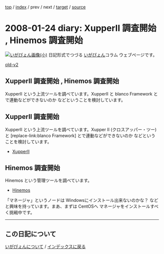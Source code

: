 [top](https://igapyon.github.io/diary/) 
 / [index](https://igapyon.github.io/diary/2008/index.html) 
 / prev 
 / next 
 / [target](https://igapyon.github.io/diary/2008/ig080124.html) 
 / [source](https://github.com/igapyon/diary/blob/gh-pages/2008/ig080124.html.src.md) 

2008-01-24 diary: XupperII 調査開始 , Hinemos 調査開始
=====================================================================================================
[![いがぴょん画像(小)](https://igapyon.github.io/diary/images/iga200306s.jpg "いがぴょん")](https://igapyon.github.io/diary/memo/memoigapyon.html) 日記形式でつづる [いがぴょん](https://igapyon.github.io/diary/memo/memoigapyon.html)コラム ウェブページです。

[old-v2](ig080124-orig.html)

## XupperII 調査開始 , Hinemos 調査開始

XupperII という上流ツールを調べています。XupperII と blanco Framework とで連動などができないのか などということを検討しています。


## XupperII 調査開始

XupperII という上流ツールを調べています。Xupper II (クロスアッパー・ツー) と [replace-link:blanco
Framework] とで連動などができないのか などということを検討しています。

* [XupperII](http://xupper.kensystem.co.jp/support/)

## Hinemos 調査開始

Hinemos という管理ツールを調べています。

* [Hinemos](http://www.hinemos.info/)

「マネージャ」というノードは Windowsにインストール出来ないのかな？ などと興味を持っています。まあ、まずは CentOSへ マネージャをインストールすべく挑戦中です。


----------------------------------------------------------------------------------------------------

## この日記について
[いがぴょんについて](https://igapyon.github.io/diary/memo/memoigapyon.html) / [インデックスに戻る](https://igapyon.github.io/diary/idxall.html)
